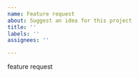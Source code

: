 ```yaml
---
name: Feature request
about: Suggest an idea for this project
title: ''
labels: ''
assignees: ''

---
```


feature request
